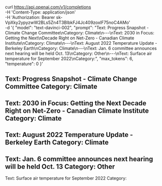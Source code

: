 curl https://api.openai.com/v1/completions \
  -H 'Content-Type: application/json' \
  -H 'Authorization: Bearer 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' \
  -d '{
  "model": "text-davinci-002",
  "prompt": "Text: Progress Snapshot - Climate Change Committee\nCategory: Climate\n---\nText: 2030 in Focus: Getting the Next\nDecade Right on Net-Zero - Canadian Climate Institute\nCategory: Climate\n---\nText: August 2022 Temperature Update - Berkeley Earth\nCategory: Climate\n---\nText: Jan. 6 committee announces next hearing will be held Oct. 13\nCategory: Other\n---\nText: Surface air temperature for September 2022\nCategory:",
  "max_tokens": 6,
  "temperature": 0
}'




Text: Progress Snapshot - Climate Change Committee
Category: Climate
---
Text: 2030 in Focus: Getting the Next Decade Right on Net-Zero - Canadian Climate Institute
Category: Climate
---
Text: August 2022 Temperature Update - Berkeley Earth
Category: Climate
---
Text: Jan. 6 committee announces next hearing will be held Oct. 13
Category: Other
---
Text: Surface air temperature for September 2022
Category: